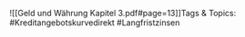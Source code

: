 
![[Geld und Währung Kapitel 3.pdf#page=13]]Tags & Topics:
   #Kreditangebotskurvedirekt
   #Langfristzinsen
